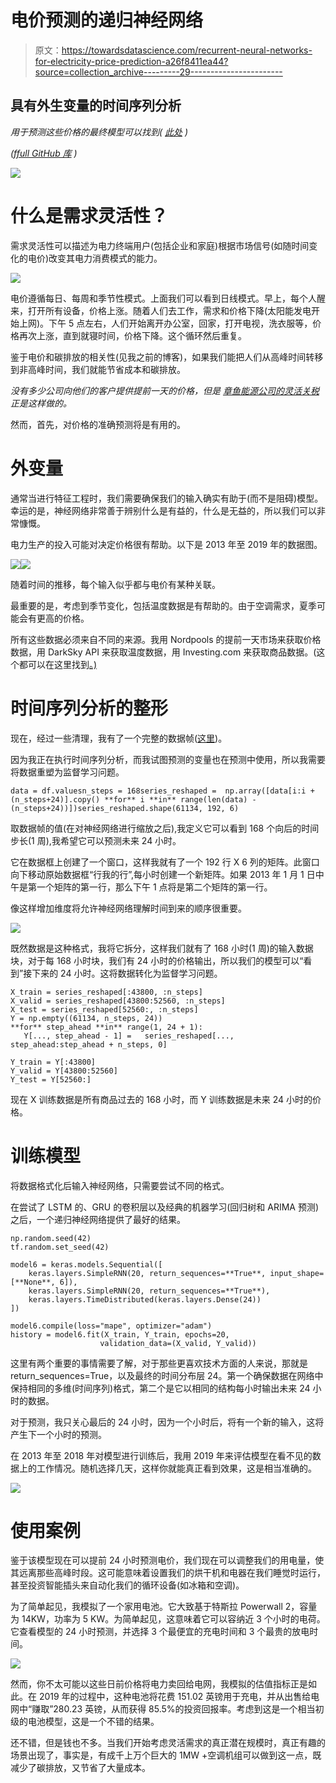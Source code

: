 # 电价预测的递归神经网络

> 原文：<https://towardsdatascience.com/recurrent-neural-networks-for-electricity-price-prediction-a26f8411ea44?source=collection_archive---------29----------------------->

## 具有外生变量的时间序列分析

*用于预测这些价格的最终模型可以找到(* [*此处*](https://github.com/Carterbouley/ElectricityPricePrediction/blob/master/multivariate_LSTM_electricity.ipynb) *)*

*(f*[*full GitHub 库*](https://github.com/Carterbouley/ElectricityPricePrediction) *)*

![](img/8b7acb5cfc072ca8c0c221e169f2f3a5.png)

# 什么是需求灵活性？

需求灵活性可以描述为电力终端用户(包括企业和家庭)根据市场信号(如随时间变化的电价)改变其电力消费模式的能力。

![](img/a0d52548a61a43663b4381c7d1595566.png)

电价遵循每日、每周和季节性模式。上面我们可以看到日线模式。早上，每个人醒来，打开所有设备，价格上涨。随着人们去工作，需求和价格下降(太阳能发电开始上网)。下午 5 点左右，人们开始离开办公室，回家，打开电视，洗衣服等，价格再次上涨，直到就寝时间，价格下降。这个循环然后重复。

鉴于电价和碳排放的相关性(见我之前的博客)，如果我们能把人们从高峰时间转移到非高峰时间，我们就能节省成本和碳排放。

*没有多少公司向他们的客户提供提前一天的价格，但是* [*章鱼能源公司的灵活关税*](https://octopus.energy/agile/) *正是这样做的。*

然而，首先，对价格的准确预测将是有用的。

# 外变量

通常当进行特征工程时，我们需要确保我们的输入确实有助于(而不是阻碍)模型。幸运的是，神经网络非常善于辨别什么是有益的，什么是无益的，所以我们可以非常慷慨。

电力生产的投入可能对决定价格很有帮助。以下是 2013 年至 2019 年的数据图。

![](img/6e83288c033604d130a1bda316b8df54.png)![](img/a243e57bed2f90a772f352cca645e88c.png)

随着时间的推移，每个输入似乎都与电价有某种关联。

最重要的是，考虑到季节变化，包括温度数据是有帮助的。由于空调需求，夏季可能会有更高的价格。

所有这些数据必须来自不同的来源。我用 Nordpools 的提前一天市场来获取价格数据，用 DarkSky API 来获取温度数据，用 Investing.com 来获取商品数据。(这个都可以在这里找到[。)](https://github.com/Carterbouley/ElectricityPricePrediction/tree/master/data)

# 时间序列分析的整形

现在，经过一些清理，我有了一个完整的数据帧([这里](https://github.com/Carterbouley/ElectricityPricePrediction/blob/master/re_fixed_multivariate_timeseires.csv))。

因为我正在执行时间序列分析，而我试图预测的变量也在预测中使用，所以我需要将数据重塑为监督学习问题。

```
data = df.valuesn_steps = 168series_reshaped =  np.array([data[i:i + (n_steps+24)].copy() **for** i **in** range(len(data) - (n_steps+24))])series_reshaped.shape(61134, 192, 6)
```

取数据帧的值(在对神经网络进行缩放之后),我定义它可以看到 168 个向后的时间步长(1 周),我希望它可以预测未来 24 小时。

它在数据框上创建了一个窗口，这样我就有了一个 192 行 X 6 列的矩阵。此窗口向下移动原始数据框“行我的行”,每小时创建一个新矩阵。如果 2013 年 1 月 1 日中午是第一个矩阵的第一行，那么下午 1 点将是第二个矩阵的第一行。

像这样增加维度将允许神经网络理解时间到来的顺序很重要。

![](img/e48a28b5e12107e438f3492ae7c46ba4.png)

既然数据是这种格式，我将它拆分，这样我们就有了 168 小时(1 周)的输入数据块，对于每 168 小时块，我们有 24 小时的价格输出，所以我们的模型可以“看到”接下来的 24 小时。这将数据转化为监督学习问题。

```
X_train = series_reshaped[:43800, :n_steps] 
X_valid = series_reshaped[43800:52560, :n_steps] 
X_test = series_reshaped[52560:, :n_steps] 
Y = np.empty((61134, n_steps, 24))  
**for** step_ahead **in** range(1, 24 + 1):     
   Y[..., step_ahead - 1] =   series_reshaped[..., step_ahead:step_ahead + n_steps, 0]

Y_train = Y[:43800] 
Y_valid = Y[43800:52560] 
Y_test = Y[52560:]
```

现在 X 训练数据是所有商品过去的 168 小时，而 Y 训练数据是未来 24 小时的价格。

# 训练模型

将数据格式化后输入神经网络，只需要尝试不同的格式。

在尝试了 LSTM 的、GRU 的卷积层以及经典的机器学习(回归树和 ARIMA 预测)之后，一个递归神经网络提供了最好的结果。

```
np.random.seed(42)
tf.random.set_seed(42)

model6 = keras.models.Sequential([
    keras.layers.SimpleRNN(20, return_sequences=**True**, input_shape=[**None**, 6]),
    keras.layers.SimpleRNN(20, return_sequences=**True**),
    keras.layers.TimeDistributed(keras.layers.Dense(24))
])

model6.compile(loss="mape", optimizer="adam")
history = model6.fit(X_train, Y_train, epochs=20,
                    validation_data=(X_valid, Y_valid))
```

这里有两个重要的事情需要了解，对于那些更喜欢技术方面的人来说，那就是 return_sequences=True，以及最终的时间分布层 24。第一个确保数据在网络中保持相同的多维(时间序列)格式，第二个是它以相同的结构每小时输出未来 24 小时的数据。

对于预测，我只关心最后的 24 小时，因为一个小时后，将有一个新的输入，这将产生下一个小时的预测。

在 2013 年至 2018 年对模型进行训练后，我用 2019 年来评估模型在看不见的数据上的工作情况。随机选择几天，这样你就能真正看到效果，这是相当准确的。

![](img/fb0faaca477cb233437d7494896d88cd.png)

# 使用案例

鉴于该模型现在可以提前 24 小时预测电价，我们现在可以调整我们的用电量，使其远离那些高峰时段。这可能意味着设置我们的烘干机和电器在我们睡觉时运行，甚至投资智能插头来自动化我们的循环设备(如冰箱和空调)。

为了简单起见，我模拟了一个家用电池。它大致基于特斯拉 Powerwall 2，容量为 14KW，功率为 5 KW。为简单起见，这意味着它可以容纳近 3 个小时的电荷。它查看模型的 24 小时预测，并选择 3 个最便宜的充电时间和 3 个最贵的放电时间。

![](img/c23a13cdc25fe0c55f840adad1322829.png)

然而，你不太可能以这些日前价格将电力卖回给电网，我模拟的估值指标正是如此。在 2019 年的过程中，这种电池将花费 151.02 英镑用于充电，并从出售给电网中“赚取”280.23 英镑，从而获得 85.5%的投资回报率。考虑到这是一个相当初级的电池模型，这是一个不错的结果。

还不错，但是钱也不多。当我们开始考虑灵活需求的真正潜在规模时，真正有趣的场景出现了，事实是，有成千上万个巨大的 1MW +空调机组可以做到这一点，既减少了碳排放，又节省了大量成本。